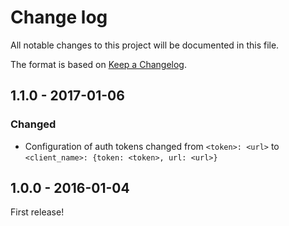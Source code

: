 # Change log

All notable changes to this project will be documented in this file.

The format is based on [Keep a Changelog](http://keepachangelog.com/).


1.1.0 - 2017-01-06
------------------

### Changed
- Configuration of auth tokens changed from `<token>: <url>` to `<client_name>: {token: <token>, url: <url>}`


1.0.0 - 2016-01-04
------------------

First release!
